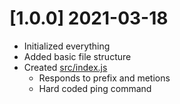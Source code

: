 # [1.0.0] 2021-03-18

* Initialized everything
* Added basic file structure
* Created [src/index.js](https://github.com/TMSZ-Dev/Persistence/blob/master/src/index.js)
    * Responds to prefix and metions
    * Hard coded ping command
